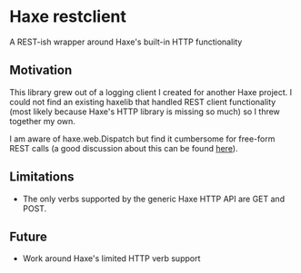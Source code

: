 # Haxe restclient
A REST-ish wrapper around Haxe's built-in HTTP functionality

## Motivation
This library grew out of a logging client I created for another Haxe project. I could not find an existing haxelib that handled REST client functionality (most likely because Haxe's HTTP library is missing so much) so I threw together my own.

I am aware of haxe.web.Dispatch but find it cumbersome for free-form REST calls (a good discussion about this can be found [here](https://groups.google.com/forum/#!topic/haxelang/eQtf--1_tpo)).

## Limitations
* The only verbs supported by the generic Haxe HTTP API are GET and POST.

## Future
* Work around Haxe's limited HTTP verb support
